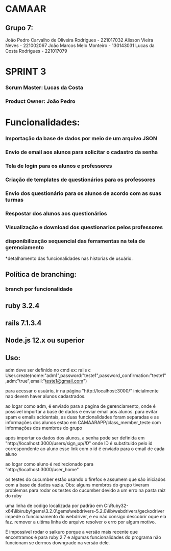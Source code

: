 # CAMAAR
## Grupo 7:
João Pedro Carvalho de Oliveira Rodrigues - 221017032 
Alisson Vieira Neves - 221002067
João Marcos Melo Monteiro - 130143031
Lucas da Costa Rodrigues - 221017079

# SPRINT 3

### Scrum Master: Lucas da Costa
### Product Owner: João Pedro

# Funcionalidades:

### Importação da base de dados por meio de um arquivo JSON
### Envio de email aos alunos para solicitar o cadastro da senha
### Tela de login para os alunos e professores
### Criação de templates de questionários para os professores
### Envio dos questionário para os alunos de acordo com as suas turmas
### Respostar dos alunos aos questionários
### Visualização e download dos questionarios pelos professores
### disponibilização sequencial das ferramentas na tela de gerenciamento

*detalhamento das funcionalidades nas historias de usuário.

## Política de branching:
### branch por funcionalidade

## ruby 3.2.4
## rails 7.1.3.4
## Node.js 12.x ou superior

## Uso:
adm deve ser definido no cmd
ex: 
rails c
User.create(nome:"adm1",password:"teste1",password_confirmation:"teste1",adm:"true",email:"teste1@gmail.com")

para acessar o usuário, ir na página "http://localhost:3000/"
inicialmente nao devem haver alunos cadastrados.

ao logar como adm, é enviado para a pagina de gerenciamento, onde é possível importar a base de dados e enviar email aos alunos.
para evitar spam e emails acidentais, as duas funcionalidades foram separadas e as informações dos alunos estao em CAMAARAPP/class_member_teste com informações dos membros do grupo

após importar os dados dos alunos, a senha pode ser definida em "http://localhost:3000/users/sign_up/*ID*"
onde ID é substituido pelo id correspondente ao aluno
esse link com o id é enviado para o email de cada aluno

ao logar como aluno é redirecionado para "http://localhost:3000/user_home"

os testes do cucumber estão usando o firefox e assumem que são iniciados com a base de dados vazia.
Obs: 
alguns membros do grupo tiveram problemas para rodar os testes do cucumber devido a um erro na pasta raiz do ruby

uma linha de codigo localizada por padrão em C:\Ruby32-x64\lib\ruby\gems\3.2.0\gems\webdrivers-5.2.0\lib\webdrivers/geckodriver impede o funcionamento do webdriver, e eu não consigo descobrir oque ela faz.
remover a ultima linha do arquivo resolver o erro por algum motivo.

É impossível rodar o saikuro porque a versão mais recente que encontramos é para ruby 2.7 e algumas funcionalidades do programa não funcionam se dermos downgrade na versão dele.



